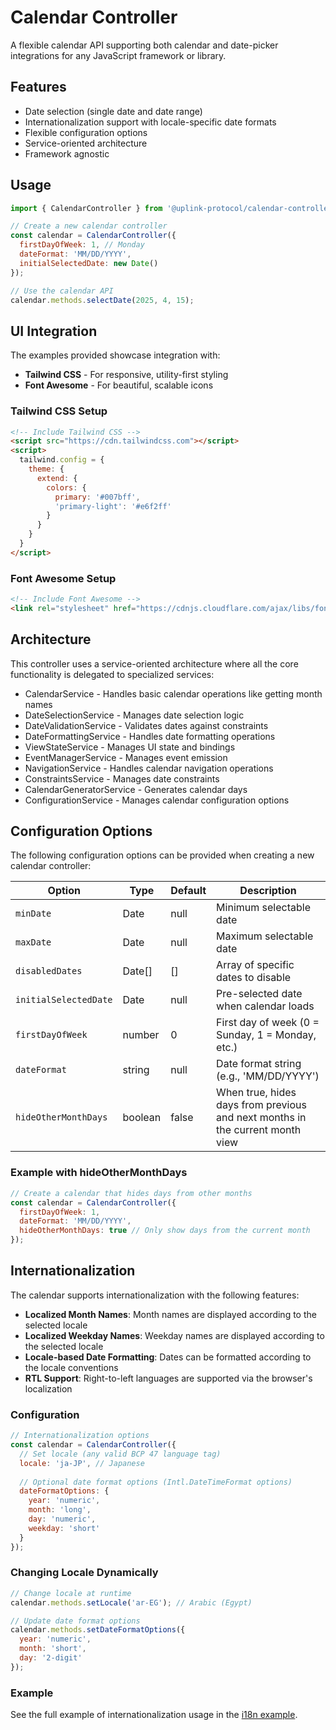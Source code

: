# Calendar Controller

A flexible calendar API supporting both calendar and date-picker integrations for any JavaScript framework or library.

## Features

- Date selection (single date and date range)
- Internationalization support with locale-specific date formats
- Flexible configuration options
- Service-oriented architecture
- Framework agnostic

## Usage

```javascript
import { CalendarController } from '@uplink-protocol/calendar-controller';

// Create a new calendar controller
const calendar = CalendarController({
  firstDayOfWeek: 1, // Monday
  dateFormat: 'MM/DD/YYYY',
  initialSelectedDate: new Date()
});

// Use the calendar API
calendar.methods.selectDate(2025, 4, 15);
```

## UI Integration

The examples provided showcase integration with:

- **Tailwind CSS** - For responsive, utility-first styling
- **Font Awesome** - For beautiful, scalable icons

### Tailwind CSS Setup

```html
<!-- Include Tailwind CSS -->
<script src="https://cdn.tailwindcss.com"></script>
<script>
  tailwind.config = {
    theme: {
      extend: {
        colors: {
          primary: '#007bff',
          'primary-light': '#e6f2ff'
        }
      }
    }
  }
</script>
```

### Font Awesome Setup

```html
<!-- Include Font Awesome -->
<link rel="stylesheet" href="https://cdnjs.cloudflare.com/ajax/libs/font-awesome/6.5.0/css/all.min.css">
```

## Architecture

This controller uses a service-oriented architecture where all the core functionality is delegated to specialized services:

- CalendarService - Handles basic calendar operations like getting month names
- DateSelectionService - Manages date selection logic
- DateValidationService - Validates dates against constraints
- DateFormattingService - Handles date formatting operations
- ViewStateService - Manages UI state and bindings
- EventManagerService - Manages event emission
- NavigationService - Handles calendar navigation operations
- ConstraintsService - Manages date constraints
- CalendarGeneratorService - Generates calendar days
- ConfigurationService - Manages calendar configuration options

## Configuration Options

The following configuration options can be provided when creating a new calendar controller:

| Option | Type | Default | Description |
|--------|------|---------|-------------|
| `minDate` | Date | null | Minimum selectable date |
| `maxDate` | Date | null | Maximum selectable date |
| `disabledDates` | Date[] | [] | Array of specific dates to disable |
| `initialSelectedDate` | Date | null | Pre-selected date when calendar loads |
| `firstDayOfWeek` | number | 0 | First day of week (0 = Sunday, 1 = Monday, etc.) |
| `dateFormat` | string | null | Date format string (e.g., 'MM/DD/YYYY') |
| `hideOtherMonthDays` | boolean | false | When true, hides days from previous and next months in the current month view |

### Example with hideOtherMonthDays

```javascript
// Create a calendar that hides days from other months
const calendar = CalendarController({
  firstDayOfWeek: 1,
  dateFormat: 'MM/DD/YYYY',
  hideOtherMonthDays: true // Only show days from the current month
});
```

## Internationalization

The calendar supports internationalization with the following features:

- **Localized Month Names**: Month names are displayed according to the selected locale
- **Localized Weekday Names**: Weekday names are displayed according to the selected locale
- **Locale-based Date Formatting**: Dates can be formatted according to the locale conventions
- **RTL Support**: Right-to-left languages are supported via the browser's localization

### Configuration

```javascript
// Internationalization options
const calendar = CalendarController({
  // Set locale (any valid BCP 47 language tag)
  locale: 'ja-JP', // Japanese
  
  // Optional date format options (Intl.DateTimeFormat options)
  dateFormatOptions: {
    year: 'numeric',
    month: 'long',
    day: 'numeric',
    weekday: 'short'
  }
});
```

### Changing Locale Dynamically

```javascript
// Change locale at runtime
calendar.methods.setLocale('ar-EG'); // Arabic (Egypt)

// Update date format options
calendar.methods.setDateFormatOptions({ 
  year: 'numeric',
  month: 'short',
  day: '2-digit'
});
```

### Example

See the full example of internationalization usage in the [i18n example](examples/i18n/index.html).
